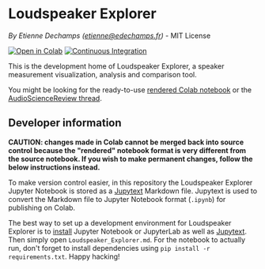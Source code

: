 # Loudspeaker Explorer

*By Etienne Dechamps (etienne@edechamps.fr)* - MIT License

[![Open in Colab](https://colab.research.google.com/assets/colab-badge.svg)](https://colab.research.google.com/github/dechamps/LoudspeakerExplorer-rendered/blob/master/Loudspeaker_Explorer.ipynb) [![Continuous Integration](https://github.com/dechamps/LoudspeakerExplorer/workflows/Continuous%20Integration/badge.svg)](https://github.com/dechamps/LoudspeakerExplorer/actions)

This is the development home of Loudspeaker Explorer, a speaker measurement visualization, analysis and comparison tool.

You might be looking for the ready-to-use [rendered Colab notebook](https://colab.research.google.com/github/dechamps/LoudspeakerExplorer-rendered/blob/master/Loudspeaker_Explorer.ipynb) or the [AudioScienceReview thread](https://www.audiosciencereview.com/forum/index.php?threads/loudspeaker-explorer-analyze-visualize-compare-speaker-data.11503/).

## Developer information

**CAUTION: changes made in Colab cannot be merged back into source control because the "rendered" notebook format is very different from the source notebook. If you wish to make permanent changes, follow the below instructions instead.**

To make version control easier, in this repository the Loudspeaker Explorer Jupyter Notebook is stored as a [Jupytext](https://github.com/mwouts/jupytext) Markdown file. Jupytext is used to convert the Markdown file to Jupyter Notebook format (`.ipynb`) for publishing on Colab.

The best way to set up a development environment for Loudspeaker Explorer is to [install](https://jupyter.org/install.html) Jupyter Notebook or JupyterLab as well as [Jupytext](https://jupytext.readthedocs.io/en/latest/install.html). Then simply open `Loudspeaker_Explorer.md`. For the notebook to actually run, don't forget to install dependencies using `pip install -r requirements.txt`. Happy hacking!
